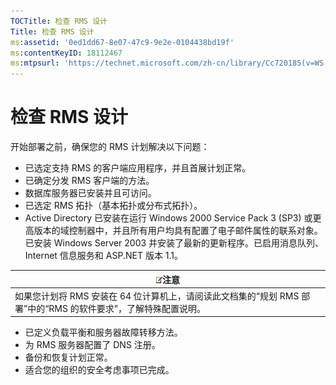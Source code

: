 ```yaml
---
TOCTitle: 检查 RMS 设计
Title: 检查 RMS 设计
ms:assetid: '0ed1dd67-8e07-47c9-9e2e-0104438bd19f'
ms:contentKeyID: 18112467
ms:mtpsurl: 'https://technet.microsoft.com/zh-cn/library/Cc720185(v=WS.10)'
---
```


检查 RMS 设计
=============

开始部署之前，确保您的 RMS 计划解决以下问题：

-   已选定支持 RMS 的客户端应用程序，并且首展计划正常。
-   已确定分发 RMS 客户端的方法。
-   数据库服务器已安装并且可访问。
-   已选定 RMS 拓扑（基本拓扑或分布式拓扑）。
-   Active Directory 已安装在运行 Windows 2000 Service Pack 3 (SP3) 或更高版本的域控制器中，并且所有用户均具有配置了电子邮件属性的联系对象。已安装 Windows Server 2003 并安装了最新的更新程序。已启用消息队列、Internet 信息服务和 ASP.NET 版本 1.1。

| ![](images/Cc720185.note(WS.10).gif)注意                                          |
|----------------------------------------------------------------------------------------------------------------|
| 如果您计划将 RMS 安装在 64 位计算机上，请阅读此文档集的“规划 RMS 部署”中的“RMS 的软件要求”，了解特殊配置说明。 |

-   已定义负载平衡和服务器故障转移方法。
-   为 RMS 服务器配置了 DNS 注册。
-   备份和恢复计划正常。
-   适合您的组织的安全考虑事项已完成。
